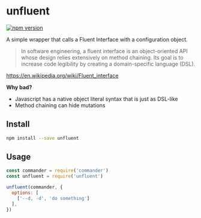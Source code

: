 # unfluent
[![npm version](https://img.shields.io/npm/v/unfluent.svg)](https://npmjs.org/package/unfluent)

A simple wrapper that calls a Fluent Interface with a configuration object.

> In software engineering, a fluent interface is an object-oriented API whose design relies extensively on method chaining. Its goal is to increase code legibility by creating a domain-specific language (DSL).

<https://en.wikipedia.org/wiki/Fluent_interface>

**Why bad?**

- Javascript has a native object literal syntax that is just as DSL-like
- Method chaining can hide mutations

## Install

```sh
npm install --save unfluent
```

## Usage

```js
const commander = require('commander')
const unfluent = require('unfluent')

unfluent(commander, {
  options: [
    ['--d, -d', 'do something']
  ],
})
```
